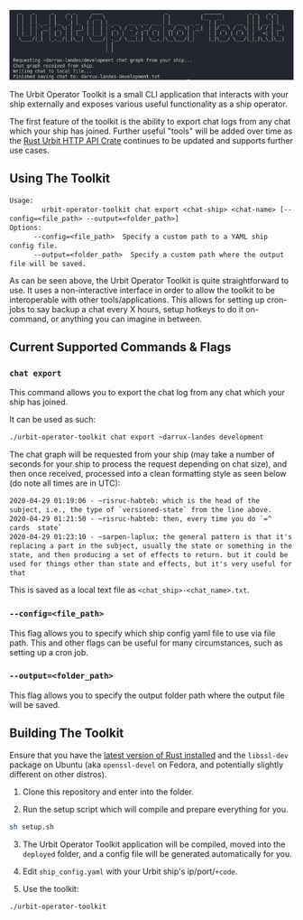 ![](images/uot-screenshot.png)

The Urbit Operator Toolkit is a small CLI application that interacts with your ship externally and exposes various useful functionality as a ship operator.

The first feature of the toolkit is the ability to export chat logs from any chat which your ship has joined. Further useful "tools" will be added over time as the [Rust Urbit HTTP API Crate](https://crates.io/crates/urbit-http-api) continues to be updated and supports further use cases.

## Using The Toolkit

```
Usage:
        urbit-operator-toolkit chat export <chat-ship> <chat-name> [--config=<file_path> --output=<folder_path>]
Options:
      --config=<file_path>  Specify a custom path to a YAML ship config file.
      --output=<folder_path>  Specify a custom path where the output file will be saved.

```

As can be seen above, the Urbit Operator Toolkit is quite straightforward to use. It uses a non-interactive interface in order to allow the toolkit to be interoperable with other tools/applications. This allows for setting up cron-jobs to say backup a chat every X hours, setup hotkeys to do it on-command, or anything you can imagine in between.

## Current Supported Commands & Flags

### `chat export`

This command allows you to export the chat log from any chat which your ship has joined.

It can be used as such:

```sh
./urbit-operator-toolkit chat export ~darrux-landes development
```

The chat graph will be requested from your ship (may take a number of seconds for your ship to process the request depending on chat size), and then once received, processed into a clean formatting style as seen below (do note all times are in UTC):

```
2020-04-29 01:19:06 - ~risruc-habteb: which is the head of the subject, i.e., the type of `versioned-state` from the line above.
2020-04-29 01:21:50 - ~risruc-habteb: then, every time you do `=^  cards  state`
2020-04-29 01:23:10 - ~sarpen-laplux: the general pattern is that it's replacing a part in the subject, usually the state or something in the state, and then producing a set of effects to return. but it could be used for things other than state and effects, but it's very useful for that
```

This is saved as a local text file as `<chat_ship>-<chat_name>.txt`.

### `--config=<file_path>`

This flag allows you to specify which ship config yaml file to use via file path. This and other flags can be useful for many circumstances, such as setting up a cron job.

### `--output=<folder_path>`

This flag allows you to specify the output folder path where the output file will be saved.

## Building The Toolkit

Ensure that you have the [latest version of Rust installed](https://rustup.rs/) and the `libssl-dev` package on Ubuntu (aka `openssl-devel` on Fedora, and potentially slightly different on other distros).

1. Clone this repository and enter into the folder.

2. Run the setup script which will compile and prepare everything for you.

```sh
sh setup.sh
```

3. The Urbit Operator Toolkit application will be compiled, moved into the `deployed` folder, and a config file will be generated automatically for you.

4. Edit `ship_config.yaml` with your Urbit ship's ip/port/`+code`.

5. Use the toolkit:

```sh
./urbit-operator-toolkit
```
